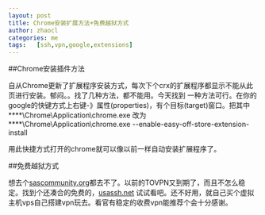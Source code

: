 ```yaml
---
layout: post
title: Chrome安装扩展方法+免费越狱方式
author: zhaocl
categories: me
tags:   [ssh,vpn,google,extensions]
---
```


##Chrome安装插件方法

自从Chrome更新了扩展程序安装方式，每次下个crx的扩展程序都显示不能从此页进行安装。郁闷。。找了几种方法，都不能用。今天找到
一种方法可行。在你的google的快键方式上右键-》属性(properties)，有个目标(target)窗口。把其中
    ****\Chrome\Application\chrome.exe
改为
    ****\Chrome\Application\chrome.exe --enable-easy-off-store-extension-install

用此快捷方式打开的chrome就可以像以前一样自动安装扩展程序了。

##免费越狱方式

想去个[sascommunity.org](http://sascommunity.org)都去不了。以前的TOVPN又到期了，而且不怎么稳定。找到个还凑合的免费的，[usassh.net](http://usassh.net)
试试看吧。还不好用，就自己买个虚拟主机vps自己搭建vpn玩去。看官有稳定的收费vpn能推荐个会十分感谢。
